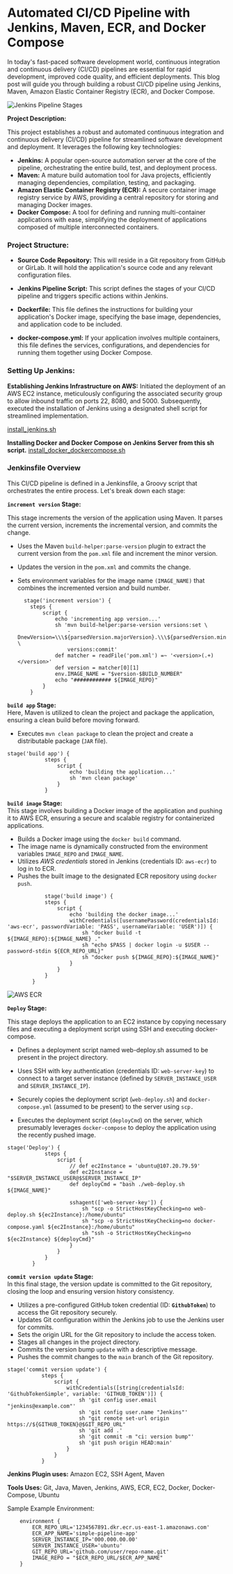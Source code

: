 # Automated CI/CD Pipeline with Jenkins, Maven, ECR, and Docker Compose

In today's fast-paced software development world, continuous integration and continuous delivery (CI/CD) pipelines are essential for rapid development, improved code quality, and efficient deployments. This blog post will guide you through building a robust CI/CD pipeline using Jenkins, Maven, Amazon Elastic Container Registry (ECR), and Docker Compose.

![Jenkins Pipeline Stages](jenkins_pipeline_stages.png)

**Project Description:**

This project establishes a robust and automated continuous integration and continuous delivery (CI/CD) pipeline for streamlined software development and deployment. It leverages the following key technologies:

-   **Jenkins:**  A popular open-source automation server at the core of the pipeline, orchestrating the entire build, test, and deployment process.
-   **Maven:**  A mature build automation tool for Java projects, efficiently managing dependencies, compilation, testing, and packaging.
-   **Amazon Elastic Container Registry (ECR):**  A secure container image registry service by AWS, providing a central repository for storing and managing Docker images.
-   **Docker Compose:**  A tool for defining and running multi-container applications with ease, simplifying the deployment of applications composed of multiple interconnected containers.

### Project Structure:
- **Source Code Repository:** This will reside in a Git repository from GitHub or GirLab. It will hold the application's source code and any relevant configuration files.
- **Jenkins Pipeline Script:** This script defines the stages of your CI/CD pipeline and triggers specific actions within Jenkins.

- **Dockerfile:** This file defines the instructions for building your application's Docker image, specifying the base image, dependencies, and application code to be included.
- **docker-compose.yml:** If your application involves multiple containers, this file defines the services, configurations, and dependencies for running them together using Docker Compose.
  
### Setting Up Jenkins:

**Establishing Jenkins Infrastructure on AWS:**
Initiated the deployment of an AWS EC2 instance, meticulously configuring the associated security group to allow inbound traffic on ports 22, 8080, and 5000. Subsequently, executed the installation of Jenkins using a designated shell script for streamlined implementation.



[install_jenkins.sh](https://gist.github.com/akiltipu/b2f56247878d794f1c3321579646254e)
  
**Installing Docker and Docker Compose on Jenkins Server from this sh script.**
[install_docker_dockercompose.sh](https://gist.github.com/akiltipu/ecccd0383500cf37e4fb9a8c440aed3a)

### Jenkinsfile Overview

This CI/CD pipeline is defined in a Jenkinsfile, a Groovy script that orchestrates the entire process. Let's break down each stage:

**`increment version` Stage:**
    
This stage increments the version of the application using Maven. It parses the current version, increments the incremental version, and commits the change.  

-   Uses the Maven `build-helper:parse-version` plugin to extract the current version from the `pom.xml` file and increment the minor version. 
-   Updates the version in the `pom.xml` and commits the change.
-   Sets environment variables for the image name `(IMAGE_NAME)` that combines the incremented version and build number.

          stage('increment version') {
            steps {
                script {
                    echo 'incrementing app version...'
                    sh 'mvn build-helper:parse-version versions:set \
                        -DnewVersion=\\\${parsedVersion.majorVersion}.\\\${parsedVersion.minorVersion}.\\\${parsedVersion.nextIncrementalVersion} \
                        versions:commit'
                    def matcher = readFile('pom.xml') =~ '<version>(.+)</version>'
                    def version = matcher[0][1]
                    env.IMAGE_NAME = "$version-$BUILD_NUMBER"
                    echo "############ ${IMAGE_REPO}"
                }
            }
    
**`build app` Stage:**  
Here, Maven is utilized to clean the project and package the application, ensuring a clean build before moving forward.
-   Executes `mvn clean package` to clean the project and create a distributable package (`JAR` file).
```
stage('build app') {
            steps {
                script {
                    echo 'building the application...'
                    sh 'mvn clean package'
                }
            }
```
    
**`build image` Stage:**  
This stage involves building a Docker image of the application and pushing it to AWS ECR, ensuring a secure and scalable registry for containerized applications.
-   Builds a Docker image using the `docker build` command.
-   The image name is dynamically constructed from the environment variables `IMAGE_REPO` and `IMAGE_NAME`.
-   Utilizes *AWS credentials* stored in Jenkins (credentials ID: `aws-ecr`) to log in to ECR.
-   Pushes the built image to the designated ECR repository using `docker push`.

```
            stage('build image') {
            steps {
                script {
                    echo 'building the docker image...'
                    withCredentials([usernamePassword(credentialsId: 'aws-ecr', passwordVariable: 'PASS', usernameVariable: 'USER')]) {
                        sh "docker build -t ${IMAGE_REPO}:${IMAGE_NAME} ."
                        sh "echo $PASS | docker login -u $USER --password-stdin ${ECR_REPO_URL}"
                        sh "docker push ${IMAGE_REPO}:${IMAGE_NAME}"
                    }
                }
            }
        }
```
![AWS ECR](aws-ecr.png)

   **`Deploy` Stage:**
   
This stage deploys the application to an EC2 instance by copying necessary files and executing a deployment script using SSH and executing docker-compose.  

-   Defines a deployment script named web-deploy.sh assumed to be present in the project directory.

-   Uses SSH with key authentication (credentials ID: `web-server-key`) to connect to a target server instance (defined by `SERVER_INSTANCE_USER` and `SERVER_INSTANCE_IP`).
    
-   Securely copies the deployment script (`web-deploy.sh`) and `docker-compose.yml` (assumed to be present) to the server using `scp.`
-   Executes the deployment script (`deployCmd`) on the server, which presumably leverages `docker-compose` to deploy the application using the recently pushed image.
```
stage('Deploy') {
            steps {
                script {
                    // def ec2Instance = 'ubuntu@107.20.79.59'
                    def ec2Instance = "$SERVER_INSTANCE_USER@$SERVER_INSTANCE_IP"
                    def deployCmd = "bash ./web-deploy.sh ${IMAGE_NAME}"

                    sshagent(['web-server-key']) {
                        sh "scp -o StrictHostKeyChecking=no web-deploy.sh ${ec2Instance}:/home/ubuntu"
                        sh "scp -o StrictHostKeyChecking=no docker-compose.yaml ${ec2Instance}:/home/ubuntu"
                        sh "ssh -o StrictHostKeyChecking=no ${ec2Instance} ${deployCmd}"
                    }
                }
            }
        }
```

**`commit version update` Stage:**  
In this final stage, the version update is committed to the Git repository, closing the loop and ensuring version history consistency.
    
-   Utilizes a pre-configured GitHub token credential (ID: **`GithubToken`**) to access the Git repository securely.
-   Updates Git configuration within the Jenkins job to use the Jenkins user for commits.
-   Sets the origin URL for the Git repository to include the access token.
-   Stages all changes in the project directory.
-   Commits the version bump `update` with a descriptive message.
-   Pushes the commit changes to the `main` branch of the Git repository.

 ``` 
 stage('commit version update') {
            steps {
                script {
                    withCredentials([string(credentialsId: 'GithubTokenSimple', variable: 'GITHUB_TOKEN')]) {
                        sh 'git config user.email "jenkins@example.com"'
                        sh 'git config user.name "Jenkins"'
                        sh "git remote set-url origin https://${GITHUB_TOKEN}@$GIT_REPO_URL"
                        sh 'git add .'
                        sh 'git commit -m "ci: version bump"'
                        sh 'git push origin HEAD:main'
                    }
                }
            }
```

**Jenkins Plugin uses:** Amazon EC2, SSH Agent, Maven

**Tools Uses:** Git, Java, Maven, Jenkins, AWS, ECR, EC2, Docker, Docker-Compose, Ubuntu

Sample Example Environment: 
```
    environment {
        ECR_REPO_URL='1234567891.dkr.ecr.us-east-1.amazonaws.com'
        ECR_APP_NAME='simple-pipeline-app'
        SERVER_INSTANCE_IP='000.000.00.00'
        SERVER_INSTANCE_USER='ubuntu'
        GIT_REPO_URL='github.com/user/repo-name.git'
        IMAGE_REPO = "$ECR_REPO_URL/$ECR_APP_NAME"
    }
```
